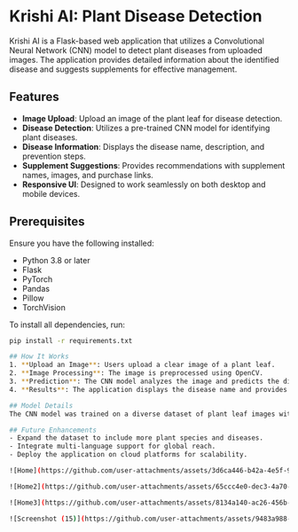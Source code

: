 # Krishi AI: Plant Disease Detection

Krishi AI is a Flask-based web application that utilizes a Convolutional Neural Network (CNN) model to detect plant diseases from uploaded images. The application provides detailed information about the identified disease and suggests supplements for effective management.

## Features
- **Image Upload**: Upload an image of the plant leaf for disease detection.
- **Disease Detection**: Utilizes a pre-trained CNN model for identifying plant diseases.
- **Disease Information**: Displays the disease name, description, and prevention steps.
- **Supplement Suggestions**: Provides recommendations with supplement names, images, and purchase links.
- **Responsive UI**: Designed to work seamlessly on both desktop and mobile devices.

## Prerequisites
Ensure you have the following installed:
- Python 3.8 or later
- Flask
- PyTorch
- Pandas
- Pillow
- TorchVision

To install all dependencies, run:
```bash
pip install -r requirements.txt

## How It Works
1. **Upload an Image**: Users upload a clear image of a plant leaf.
2. **Image Processing**: The image is preprocessed using OpenCV.
3. **Prediction**: The CNN model analyzes the image and predicts the disease.
4. **Results**: The application displays the disease name and provides prevention/treatment tips.

## Model Details
The CNN model was trained on a diverse dataset of plant leaf images with multiple disease categories. The architecture ensures high accuracy and generalizability across different plant types.

## Future Enhancements
- Expand the dataset to include more plant species and diseases.
- Integrate multi-language support for global reach.
- Deploy the application on cloud platforms for scalability.

![Home](https://github.com/user-attachments/assets/3d6ca446-b42a-4e5f-9b39-ac8cbc7c7b37)

![Home2](https://github.com/user-attachments/assets/65ccc4e0-dec3-4a70-b7d4-b48431f36424)

![Home3](https://github.com/user-attachments/assets/8134a140-ac26-456b-8a6c-c08b2f07c1a1)

![Screenshot (15)](https://github.com/user-attachments/assets/9483a988-2ad0-4943-942f-92881a203768)
